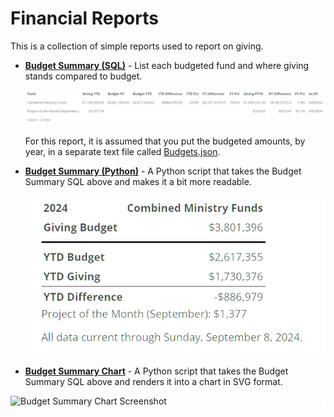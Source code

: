 # Financial Reports

This is a collection of simple reports used to report on giving.  

- [**Budget Summary (SQL)**](BudgetSummary.sql) - List each budgeted fund and where giving stands compared to budget. 
    
  ![Budget Summary Screenshot](https://github.com/TenthPres/TouchPointScripts/blob/master/.documentation/BudgetSummary.png?raw=true)
    
  For this report, it is assumed that you put the budgeted amounts, by year, in a separate text file called [Budgets.json](Budgets.json). 

- [**Budget Summary (Python)**](BudgetSummary.py) - A Python script that takes the Budget Summary SQL above and makes it a bit more readable.

  ![Budget Summary Screenshot](https://github.com/TenthPres/TouchPointScripts/blob/master/.documentation/BudgetSummaryPy.png?raw=true)

- [**Budget Summary Chart**](BudgetSummaryChart.py) - A Python script that takes the Budget Summary SQL above and renders it into a chart in SVG format.

<div style="background:#fff">

  ![Budget Summary Chart Screenshot](https://www.tenth.org/touchpoint-api/report/py/BudgetSummaryChart/svg)

</div>